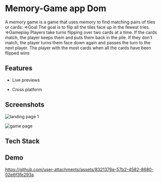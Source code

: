 
# Memory-Game app Dom
A memory game is a game that uses memory to find matching pairs of tiles or cards: 
=>Goal
The goal is to flip all the tiles face up in the fewest tries. 
=>Gameplay
Players take turns flipping over two cards at a time. If the cards match, the player keeps them and puts them back in the pile. If they don't match, the player turns them face down again and passes the turn to the next player. The player with the most cards when all the cards have been flipped wins


## Features


- Live previews

- Cross platform


## Screenshots

![landing page 1](https://github.com/user-attachments/assets/fecb9e39-9d7f-4733-80c0-ed2185591431)

![game page](https://github.com/user-attachments/assets/38063cf7-826f-4899-9abd-86d2ec55a007)

## Tech Stack


## Demo

https://github.com/user-attachments/assets/8321376e-57b2-4582-8680-02e6f3fe293a

